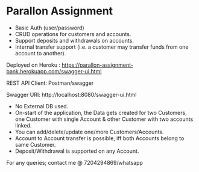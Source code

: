 # Parallon Assignment

* Basic Auth (user/password)
* CRUD operations for customers and accounts.
* Support deposits and withdrawals on accounts.
* Internal transfer support (i.e. a customer may transfer funds from one account to another).

Deployed on Heroku : https://parallon-assignment-bank.herokuapp.com/swagger-ui.html

REST API Client: Postman/swagger

Swagger URI: http://localhost:8080/swagger-ui.html

* No External DB used. 
* On-start of the application, the Data gets created for two Customers, one Customer with single Account & other Customer with two accounts linked.
* You can add/delete/update one/more Customers/Accounts. 
* Account to Account transfer is possible, iff both Accounts belong to same Customer.
* Deposit/Withdrawal is supported on any Account.

For any queries; contact me @ 7204294869/whatsapp
